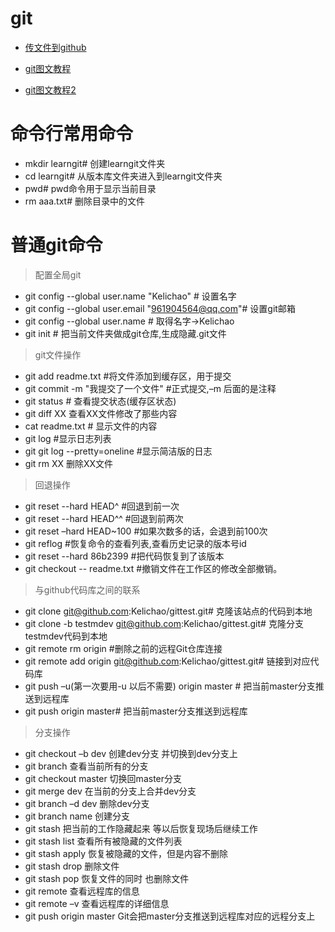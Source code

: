 # git

- [传文件到github](http://www.jianshu.com/p/08656eb84974)

- [git图文教程](http://blog.sina.com.cn/s/blog_157ba6f0e0102wvmv.html)

- [git图文教程2](http://www.cnblogs.com/tugenhua0707/p/4050072.html)


# 命令行常用命令

- mkdir learngit# 创建learngit文件夹
- cd learngit# 从版本库文件夹进入到learngit文件夹
- pwd# pwd命令用于显示当前目录
- rm aaa.txt# 删除目录中的文件

# 普通git命令

>  配置全局git

- git config --global user.name "Kelichao" # 设置名字
- git config --global user.email "961904564@qq.com"# 设置git邮箱
- git config --global user.name #  取得名字->Kelichao
- git init # 把当前文件夹做成git仓库,生成隐藏.git文件

> git文件操作

- git add readme.txt     #将文件添加到缓存区，用于提交
- git commit -m "我提交了一个文件"   #正式提交,–m 后面的是注释
- git status # 查看提交状态(缓存区状态)
- git diff  XX      查看XX文件修改了那些内容
- cat readme.txt # 显示文件的内容 
- git log   #显示日志列表
- git git log --pretty=oneline #显示简洁版的日志
- git rm XX          删除XX文件

> 回退操作

- git reset  --hard HEAD^ #回退到前一次
- git reset  --hard HEAD^^ #回退到前两次
- git reset  –hard HEAD~100 #如果次数多的话，会退到前100次
- git reflog #恢复命令的查看列表,查看历史记录的版本号id
- git reset --hard 86b2399 #把代码恢复到了该版本
- git checkout  --  readme.txt #撤销文件在工作区的修改全部撤销。

> 与github代码库之间的联系

- git clone git@github.com:Kelichao/gittest.git# 克隆该站点的代码到本地
- git clone -b testmdev git@github.com:Kelichao/gittest.git# 克隆分支testmdev代码到本地
- git remote rm origin #删除之前的远程Git仓库连接
- git remote add origin git@github.com:Kelichao/gittest.git# 链接到对应代码库
- git push –u(第一次要用-u 以后不需要) origin master # 把当前master分支推送到远程库
- git push origin master#  把当前master分支推送到远程库

> 分支操作

-  git checkout –b dev  创建dev分支 并切换到dev分支上
-   git branch  查看当前所有的分支
-   git checkout master 切换回master分支
-  git merge dev    在当前的分支上合并dev分支
-   git branch –d dev 删除dev分支
-  git branch name  创建分支
-  git stash 把当前的工作隐藏起来 等以后恢复现场后继续工作
-  git stash list 查看所有被隐藏的文件列表
-  git stash apply 恢复被隐藏的文件，但是内容不删除
-   git stash drop 删除文件
-   git stash pop 恢复文件的同时 也删除文件
-   git remote 查看远程库的信息
-   git remote –v 查看远程库的详细信息
-   git push origin master  Git会把master分支推送到远程库对应的远程分支上
